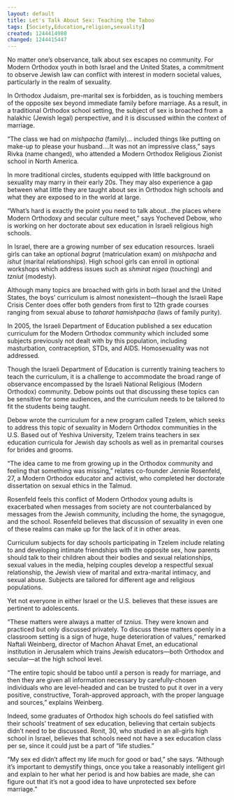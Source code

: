 ```yaml
---
layout: default
title: Let's Talk About Sex: Teaching the Taboo
tags: [Society,Education,religion,sexuality]
created: 1244414980
changed: 1244415447
---
```

<p>No matter one&rsquo;s observance, talk about sex escapes no community. For Modern Orthodox youth in both Israel and the United States, a commitment to observe Jewish law can conflict with interest in modern societal values, particularly in the realm of sexuality.</p>
<p>In Orthodox Judaism, pre-marital sex is forbidden, as is touching members of the opposite sex beyond immediate family before marriage. As a result, in a traditional Orthodox school setting, the subject of sex is broached from a halakhic (Jewish legal) perspective, and it is discussed within the context of marriage.</p>
<p>&ldquo;The class we had on <i>mishpacha</i> (family)&hellip; included things like putting on make-up to please your husband&hellip;.It was not an impressive class,&rdquo; says Rivka (name changed), who attended a Modern Orthodox Religious Zionist school in North America.</p>
<p>In more traditional circles, students equipped with little background on sexuality may marry in their early 20s. They may also experience a gap between what little they are taught about sex in Orthodox high schools and what they are exposed to in the world at large.</p>
<p>&ldquo;What&rsquo;s hard is exactly the point you need to talk about&hellip;the places where Modern Orthodoxy and secular culture meet,&rdquo; says Yocheved Debow, who is working on her doctorate about sex education in Israeli religious high schools.</p>
<p>In Israel, there are a growing number of sex education resources. Israeli girls can take an optional <i>bagrut</i> (matriculation exam) on <i>mishpacha</i> and <i>ishut</i> (marital relationships). High school girls can enroll in optional workshops which address issues such as <i>shmirat nigea</i> (touching) and <i>tzniut</i> (modesty).</p>
<p>Although many topics are broached with girls in both Israel and the United States, the boys&rsquo; curriculum is almost nonexistent&mdash;though the Israeli Rape Crisis Center does offer both genders from first to 12th grade courses ranging from sexual abuse to <i>taharat hamishpacha</i> (laws of family purity).</p>
<p>In 2005, the Israeli Department of Education published a sex education curriculum for the Modern Orthodox community which included some subjects previously not dealt with by this population, including masturbation, contraception, STDs, and AIDS. Homosexuality was not addressed.</p>
<p>Though the Israeli Department of Education is currently training teachers to teach the curriculum, it is a challenge to accommodate the broad range of observance encompassed by the Israeli National Religious (Modern Orthodox) community. Debow points out that discussing these topics can be sensitive for some audiences, and the curriculum needs to be tailored to fit the students being taught.</p>
<p>Debow wrote the curriculum for a new program called Tzelem, which seeks to address this topic of sexuality in Modern Orthodox communities in the U.S. Based out of Yeshiva University, Tzelem trains teachers in sex education curricula for Jewish day schools as well as in premarital courses for brides and grooms.</p>
<p>&ldquo;The idea came to me from growing up in the Orthodox community and feeling that something was missing,&rdquo; relates co-founder Jennie Rosenfeld, 27, a Modern Orthodox educator and activist, who completed her doctorate dissertation on sexual ethics in the Talmud.</p>
<p>Rosenfeld feels this conflict of Modern Orthodox young adults is exacerbated when messages from society are not counterbalanced by messages from the Jewish community, including the home, the synagogue, and the school. Rosenfeld believes that discussion of sexuality in even one of these realms can make up for the lack of it in other areas.</p>
<p>Curriculum subjects for day schools participating in Tzelem include relating to and developing intimate friendships with the opposite sex, how parents should talk to their children about their bodies and sexual relationships, sexual values in the media, helping couples develop a respectful sexual relationship, the Jewish view of marital and extra-marital intimacy, and sexual abuse. Subjects are tailored for different age and religious populations.</p>
<p>Yet not everyone in either Israel or the U.S. believes that these issues are pertinent to adolescents.</p>
<p>&ldquo;These matters were always a matter of <i>tznius</i>. They were known and practiced but only discussed privately. To discuss these matters openly in a classroom setting is a sign of huge, huge deterioration of values,&rdquo; remarked Naftali Weinberg, director of Machon Ahavat Emet, an educational institution in Jerusalem which trains Jewish educators&mdash;both Orthodox and secular&mdash;at the high school level.</p>
<p>&ldquo;The entire topic should be taboo until a person is ready for marriage, and then they are given all information necessary by carefully-chosen individuals who are level-headed and can be trusted to put it over in a very positive, constructive, Torah-approved approach, with the proper language and sources,&rdquo; explains Weinberg.</p>
<p>Indeed, some graduates of Orthodox high schools do feel satisfied with their schools&rsquo; treatment of sex education, believing that certain subjects didn&rsquo;t need to be discussed. Ronit, 30, who studied in an all-girls high school in Israel, believes that schools need not have a sex education class per se, since it could just be a part of &ldquo;life studies.&rdquo;</p>
<p>&ldquo;My sex ed didn&rsquo;t affect my life much for good or bad,&rdquo; she says. &ldquo;Although it&rsquo;s important to demystify things, once you take a reasonably intelligent girl and explain to her what her period is and how babies are made, she can figure out that it&rsquo;s not a good idea to have unprotected sex before marriage.&rdquo;</p>